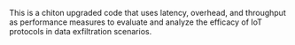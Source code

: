 This is a chiton upgraded code that uses latency, overhead, and throughput as performance measures to evaluate and analyze the efficacy of IoT protocols in data exfiltration scenarios.




